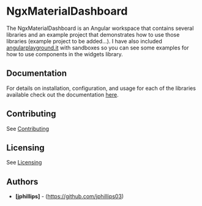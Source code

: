 # NgxMaterialDashboard

The NgxMaterialDashboard is an Angular workspace that contains several libraries and an example project that demonstrates how to use those libraries (example project to be added...). I have also included [angularplayground.it](https://angularplayground.it/) with sandboxes so you can see some examples for how to use components in the widgets library.

## Documentation 
For details on installation, configuration, and usage for each of the libraries available check out the documentation [here](https://ngx-material-dashboard.github.io/ngx-material-dashboard/).

## Contributing

See [Contributing](CONTRIBUTING.md)

## Licensing

See [Licensing](LICENSE)

## Authors

* **[jphillips]** - (https://github.com/jphillips03)
